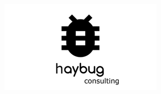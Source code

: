 ![Haybug Logo](https://github.com/markkukynsijarvi/haybugportfolio/blob/main/images/logo480.png?raw=true)
